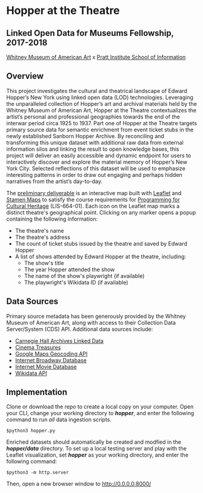 # Hopper at the Theatre

## Linked Open Data for Museums Fellowship, 2017-2018
[Whitney Museum of American Art](https://whitney.org/) x [Pratt Institute School of Information](https://www.pratt.edu/academics/information/)

## Overview
This project investigates the cultural and theatrical landscape of Edward Hopper’s New York using linked open data (LOD) technologies. Leveraging the unparalleled collection of Hopper’s art and archival materials held by the Whitney Museum of American Art, Hopper at the Theatre contextualizes the artist’s personal and professional geographies towards the end of the interwar period circa 1925 to 1937. Part one of Hopper at the Theatre targets primary source data for semantic enrichment from event ticket stubs in the newly established Sanborn Hopper Archive. By reconciling and transforming this unique dataset with additional raw data from external information silos and linking the result to open knowledge bases, this project will deliver an easily accessible and dynamic endpoint for users to interactively discover and explore the material memory of Hopper’s New York City. Selected reflections of this dataset will be used to emphasize interesting patterns in order to draw out engaging and perhaps hidden narratives from the artist’s day-to-day.

The [preliminary deliverable](https://reganartinfo.github.io/hopper/) is an interactive map built with [Leaflet](http://leafletjs.com/) and [Stamen Maps](http://maps.stamen.com/) to satisfy the course requirements for [Programming for Cultural Heritage](http://pfch.nyc/) (LIS-664-01). Each icon on the Leaflet map marks a distinct theatre's geographical point. Clicking on any marker opens a popup containing the following information:
* The theatre's name
* The theatre's address
* The count of ticket stubs issued by the theatre and saved by Edward Hopper
* A list of shows attended by Edward Hopper at the theatre, including:
  * The show's title
  * The year Hopper attended the show
  * The name of the show's playwright (if available)
  * The playwright's Wikidata ID (if available)

## Data Sources
Primary source metadata has been generously provided by the Whitney Museum of American Art, along with access to their Collection Data Server/System (CDS) API. Additional data sources include:
* [Carnegie Hall Archives Linked Data](https://github.com/CarnegieHall/linked-data)
* [Cinema Treasures](http://cinematreasures.org/)
* [Google Maps Geocoding API](https://developers.google.com/maps/documentation/geocoding/start)
* [Internet Broadway Database](https://www.ibdb.com/)
* [Internet Movie Database](https://www.imdb.com/)
* [Wikidata API](https://www.wikidata.org/w/api.php)

## Implementation
Clone or download the repo to create a local copy on your computer. Open your CLI, change your working directory to **_hopper_**, and enter the following command to run *all* data ingestion scripts.
```
$python3 hopper.py
```
Enriched datasets should automatically be created and modfied in the **_hopper/data_** directory. To set up a local testing server and play with the Leaflet visualization, set **_hopper_** as your working directory, and enter the following command:
```
$python3 -m http.server
```
Then, open a new browser window to http://0.0.0.0:8000/
